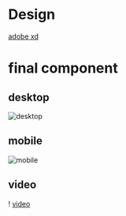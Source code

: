# Design
[adobe xd](https://xd.adobe.com/spec/cb9c126e-3af6-4d8b-6a5d-4988e89ec559-bdad/)

# final component

## desktop
![desktop](https://i.postimg.cc/ZYL30qVN/Screenshot-from-2022-09-30-11-31-40.png)

## mobile
![mobile](https://i.postimg.cc/D0hqHJ5v/Screenshot-from-2022-09-30-11-33-16.png)

## video

! [video](https://imgur.com/IsEUxvl)
